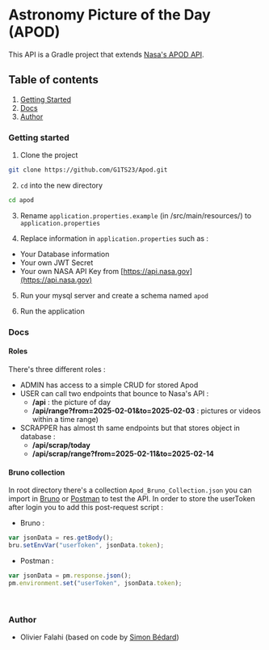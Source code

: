 # Astronomy Picture of the Day (APOD)

This API is a Gradle project that extends [Nasa's APOD API](https://github.com/nasa/apod-api).
&nbsp;

## Table of contents

1. [Getting Started](#getting_started)
2. [Docs](#docs)
3. [Author](#author)
   &nbsp;

### Getting started <a name="getting_started"></a>

1. Clone the project

```bash
git clone https://github.com/G1TS23/Apod.git
```

2. `cd` into the new directory

```bash
cd apod
```

3. Rename `application.properties.example` (in /src/main/resources/) to `application.properties`


4. Replace information in `application.properties` such as :

* Your Database information
* Your own JWT Secret
* Your own NASA API Key from [https://api.nasa.gov](https://api.nasa.gov)


5. Run your mysql server and create a schema named `apod`


6. Run the application
   &nbsp;

### Docs <a name="docs"></a>

#### Roles

There's three different roles :

* ADMIN has access to a simple CRUD for stored Apod
* USER can call two endpoints that bounce to Nasa's API :
    * **/api** : the picture of day
    * **/api/range?from=2025-02-01&to=2025-02-03** : pictures or videos within a time range)
* SCRAPPER has almost th same endpoints but that stores object in database :
    * **/api/scrap/today**
    * **/api/scrap/range?from=2025-02-11&to=2025-02-14**

#### Bruno collection

In root directory there's a collection ``Apod_Bruno_Collection.json`` you can import in [Bruno](https://www.usebruno.com)
or [Postman](https://www.postman.com) to test the API. In order to store the userToken after login you to add
this post-request script :

* Bruno :

```javascript
var jsonData = res.getBody();
bru.setEnvVar("userToken", jsonData.token);
```

* Postman :

```javascript
var jsonData = pm.response.json();
pm.environment.set("userToken", jsonData.token);
```
&nbsp;
### Author <a name="author"></a>

* Olivier Falahi (based on code by [Simon Bédard](https://github.com/JavaKhanStudio/Spring_Exemple_Security))

